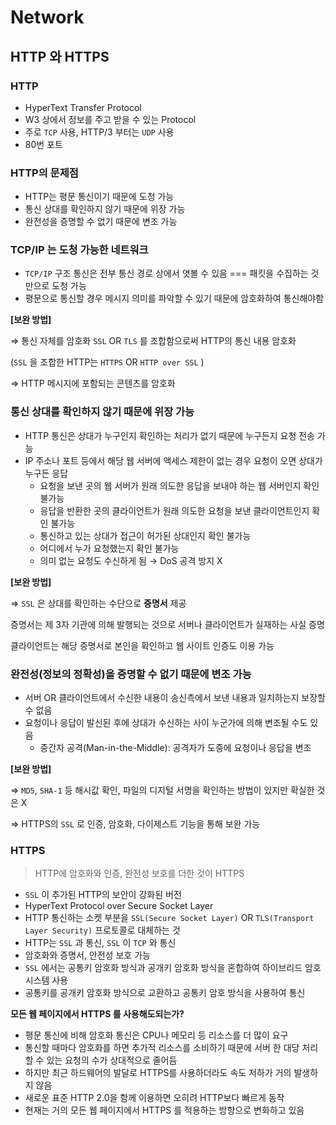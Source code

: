 # Network

## HTTP 와 HTTPS

### HTTP

- HyperText Transfer Protocol
- W3 상에서 정보를 주고 받을 수 있는 Protocol
- 주로 `TCP` 사용, HTTP/3 부터는 `UDP` 사용
- 80번 포트

### HTTP의 문제점

- HTTP는 평문 통신이기 때문에 도청 가능
- 통신 상대를 확인하지 않기 때문에 위장 가능
- 완전성을 증명할 수 없기 때문에 변조 가능

### TCP/IP 는 도청 가능한 네트워크

- `TCP/IP` 구조 통신은 전부 통신 경로 상에서 엿볼 수 있음 === 패킷을 수집하는 것 만으로 도청 가능
- 평문으로 통신할 경우 메시지 의미를 파악할 수 있기 때문에 암호화하여 통신해야함

**[보완 방법]**

⇒ 통신 자체를 암호화 `SSL` OR `TLS` 를 조합함으로써 HTTP의 통신 내용 암호화

(`SSL` 을 조합한 HTTP는 `HTTPS` OR `HTTP over SSL` )

⇒ HTTP 메시지에 포함되는 콘텐츠를 암호화

### 통신 상대를 확인하지 않기 때문에 위장 가능

- HTTP 통신은 상대가 누구인지 확인하는 처리가 없기 때문에 누구든지 요청 전송 가능
- IP 주소나 포트 등에서 해당 웹 서버에 액세스 제한이 없는 경우 요청이 오면 상대가 누구든 응답
  - 요청을 보낸 곳의 웹 서버가 원래 의도한 응답을 보내야 하는 웹 서버인지 확인 불가능
  - 응답을 반환한 곳의 클라이언트가 원래 의도한 요청을 보낸 클라이언트인지 확인 불가능
  - 통신하고 있는 상대가 접근이 허가된 상대인지 확인 불가능
  - 어디에서 누가 요청했는지 확인 불가능
  - 의미 없는 요청도 수신하게 됨 → DoS 공격 방지 X

**[보완 방법]**

⇒ `SSL` 은 상대를 확인하는 수단으로 **증명서** 제공

증명서는 제 3자 기관에 의해 발행되는 것으로 서버나 클라이언트가 실재하는 사실 증명

클라이언트는 해당 증명서로 본인을 확인하고 웹 사이트 인증도 이용 가능

### 완전성(정보의 정확성)을 증명할 수 없기 때문에 변조 가능

- 서버 OR 클라이언트에서 수신한 내용이 송신측에서 보낸 내용과 일치하는지 보장할 수 없음
- 요청이나 응답이 발신된 후에 상대가 수신하는 사이 누군가에 의해 변조될 수도 있음
  - 중간자 공격(Man-in-the-Middle): 공격자가 도중에 요청이나 응답을 변조

**[보완 방법]**

⇒ `MD5`, `SHA-1` 등 해시값 확인, 파일의 디지털 서명을 확인하는 방법이 있지만 확실한 것은 X

⇒ HTTPS의 `SSL` 로 인증, 암호화, 다이제스트 기능을 통해 보완 가능

### HTTPS

> HTTP에 암호화와 인증, 완전성 보호를 더한 것이 HTTPS
>
- `SSL` 이 추가된 HTTP의 보안이 강화된 버전
- HyperText Protocol over Secure Socket Layer
- HTTP 통신하는 소켓 부분을 `SSL(Secure Socket Layer)` OR `TLS(Transport Layer Security)` 프로토콜로 대체하는 것
- HTTP는 `SSL` 과 통신, `SSL` 이 `TCP` 와 통신
- 암호화와 증명서, 안전성 보호 가능
- `SSL` 에서는 공통키 암호화 방식과 공개키 암호화 방식을 혼합하여 하이브리드 암호 시스템 사용
- 공통키를 공개키 암호화 방식으로 교환하고 공통키 암호 방식을 사용하여 통신

**모든 웹 페이지에서 HTTPS 를 사용해도되는가?**

- 평문 통신에 비해 암호화 통신은 CPU나 메모리 등 리소스를 더 많이 요구
- 통신할 때마다 암호화를 하면 추가적 리소스를 소비하기 때문에 서버 한 대당 처리할 수 있는 요청의 수가 상대적으로 줄어듬
- 하지만 최근 하드웨어의 발달로 HTTPS를 사용하더라도 속도 저하가 거의 발생하지 않음
- 새로운 표준 HTTP 2.0을 함께 이용하면 오히려 HTTP보다 빠르게 동작
- 현재는 거의 모든 웹 페이지에서 HTTPS 를 적용하는 방향으로 변화하고 있음
